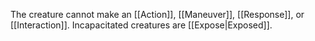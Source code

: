 The creature cannot make an [[Action]], [[Maneuver]], [[Response]], or [[Interaction]]. Incapacitated  creatures are [[Expose|Exposed]].
